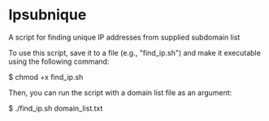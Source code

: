 # Ipsubnique
A script for finding unique IP addresses from supplied subdomain list


To use this script, save it to a file (e.g., "find_ip.sh") and make it executable using the following command:

$ chmod +x find_ip.sh

Then, you can run the script with a domain list file as an argument:

$ ./find_ip.sh domain_list.txt

